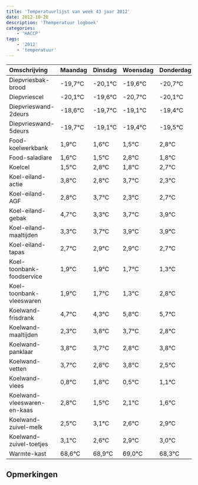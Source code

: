 ```yaml
---
title: 'Temperatuurlijst van week 43 jaar 2012'
date: 2012-10-28
description: 'Themperatuur logboek'
categories:
    - 'HACCP'
tags:
    - '2012'
    - 'temperatuur'
---
```

|Omschrijving|Maandag|Dinsdag|Woensdag|Donderdag|Vrijdag|Zaterdag|Zondag|
|:---|:---|:---|:---|:---|:---|:---|:---|
|Diepvriesbak-brood|-19,7°C|-20,1°C|-19,6°C|-20,7°C|-20,1°C|-20,4°C|-20,5°C|
|Diepvriescel|-20,1°C|-19,6°C|-20,7°C|-20,1°C|-20,4°C|-20,5°C|-19,2°C|
|Diepvrieswand-2deurs|-18,6°C|-19,7°C|-19,1°C|-19,4°C|-19,5°C|-18,2°C|-19,2°C|
|Diepvrieswand-5deurs|-19,7°C|-19,1°C|-19,4°C|-19,5°C|-18,2°C|-19,2°C|-18,3°C|
|Food-koelwerkbank|1,9°C|1,6°C|1,5°C|2,8°C|1,8°C|2,7°C|1,3°C|
|Food-saladiare|1,6°C|1,5°C|2,8°C|1,8°C|2,7°C|1,3°C|1,7°C|
|Koelcel|1,5°C|2,8°C|1,8°C|2,7°C|1,3°C|1,7°C|1,9°C|
|Koel-eiland-actie|3,8°C|2,8°C|3,7°C|2,3°C|2,7°C|2,9°C|2,9°C|
|Koel-eiland-AGF|2,8°C|3,7°C|2,3°C|2,7°C|2,9°C|2,9°C|2,7°C|
|Koel-eiland-gebak|4,7°C|3,3°C|3,7°C|3,9°C|3,9°C|3,7°C|3,3°C|
|Koel-eiland-maaltijden|3,3°C|3,7°C|3,9°C|3,9°C|3,7°C|3,3°C|4,8°C|
|Koel-eiland-tapas|2,7°C|2,9°C|2,9°C|2,7°C|2,3°C|3,8°C|3,7°C|
|Koel-toonbank-foodservice|1,9°C|1,9°C|1,7°C|1,3°C|2,8°C|2,7°C|1,8°C|
|Koel-toonbank-vleeswaren|1,9°C|1,7°C|1,3°C|2,8°C|2,7°C|1,8°C|2,8°C|
|Koelwand-frisdrank|4,7°C|4,3°C|5,8°C|5,7°C|4,8°C|5,8°C|4,5°C|
|Koelwand-maaltijden|2,3°C|3,8°C|3,7°C|2,8°C|3,8°C|2,5°C|3,1°C|
|Koelwand-panklaar|3,8°C|3,7°C|2,8°C|3,8°C|2,5°C|3,1°C|2,6°C|
|Koelwand-vetten|3,7°C|2,8°C|3,8°C|2,5°C|3,1°C|2,6°C|2,9°C|
|Koelwand-vlees|0,8°C|1,8°C|0,5°C|1,1°C|0,6°C|0,9°C|1,0°C|
|Koelwand-vleeswaren-en-kaas|2,8°C|1,5°C|2,1°C|1,6°C|1,9°C|2,0°C|1,3°C|
|Koelwand-zuivel-melk|2,5°C|3,1°C|2,6°C|2,9°C|3,0°C|2,3°C|2,1°C|
|Koelwand-zuivel-toetjes|3,1°C|2,6°C|2,9°C|3,0°C|2,3°C|2,1°C|3,4°C|
|Warmte-kast|68,6°C|68,9°C|69,0°C|68,3°C|68,1°C|69,4°C|68,9°C|

## Opmerkingen


